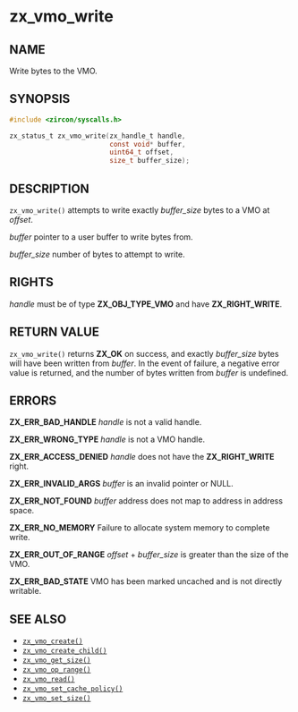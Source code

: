 # zx_vmo_write

## NAME

<!-- Updated by update-docs-from-fidl, do not edit. -->

Write bytes to the VMO.

## SYNOPSIS

<!-- Updated by update-docs-from-fidl, do not edit. -->

```c
#include <zircon/syscalls.h>

zx_status_t zx_vmo_write(zx_handle_t handle,
                         const void* buffer,
                         uint64_t offset,
                         size_t buffer_size);
```

## DESCRIPTION

`zx_vmo_write()` attempts to write exactly *buffer_size* bytes to a VMO at *offset*.

*buffer* pointer to a user buffer to write bytes from.

*buffer_size* number of bytes to attempt to write.

## RIGHTS

<!-- Updated by update-docs-from-fidl, do not edit. -->

*handle* must be of type **ZX_OBJ_TYPE_VMO** and have **ZX_RIGHT_WRITE**.

## RETURN VALUE

`zx_vmo_write()` returns **ZX_OK** on success, and exactly *buffer_size* bytes will
have been written from *buffer*.
In the event of failure, a negative error value is returned, and the number of
bytes written from *buffer* is undefined.

## ERRORS

**ZX_ERR_BAD_HANDLE**  *handle* is not a valid handle.

**ZX_ERR_WRONG_TYPE**  *handle* is not a VMO handle.

**ZX_ERR_ACCESS_DENIED**  *handle* does not have the **ZX_RIGHT_WRITE** right.

**ZX_ERR_INVALID_ARGS**  *buffer* is an invalid pointer or NULL.

**ZX_ERR_NOT_FOUND** *buffer* address does not map to address in address space.

**ZX_ERR_NO_MEMORY**  Failure to allocate system memory to complete write.

**ZX_ERR_OUT_OF_RANGE**  *offset* + *buffer_size* is greater than the size of
                         the VMO.

**ZX_ERR_BAD_STATE**  VMO has been marked uncached and is not directly writable.

## SEE ALSO

 - [`zx_vmo_create()`]
 - [`zx_vmo_create_child()`]
 - [`zx_vmo_get_size()`]
 - [`zx_vmo_op_range()`]
 - [`zx_vmo_read()`]
 - [`zx_vmo_set_cache_policy()`]
 - [`zx_vmo_set_size()`]

<!-- References updated by update-docs-from-fidl, do not edit. -->

[`zx_vmo_create()`]: vmo_create.md
[`zx_vmo_create_child()`]: vmo_create_child.md
[`zx_vmo_get_size()`]: vmo_get_size.md
[`zx_vmo_op_range()`]: vmo_op_range.md
[`zx_vmo_read()`]: vmo_read.md
[`zx_vmo_set_cache_policy()`]: vmo_set_cache_policy.md
[`zx_vmo_set_size()`]: vmo_set_size.md
